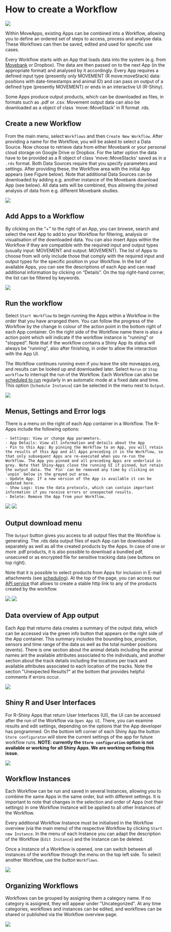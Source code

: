 # How to create a Workflow

![](../files/Workflow_example.png)

Within MoveApps, existing Apps can be combined into a Workflow, allowing you to define an ordered set of steps to access, process and analyse data. These Workflows can then be saved, edited and used for specific use cases. 

Every Workflow starts with an App that loads data into the system (e.g. from [Movebank](www.movebank.org) or Dropbox). The data are then passed on to the next App (in the appropriate format) and analysed by it accordingly. Every App requires a defined input type (presently only MOVEMENT (R move:moveStack) data: positions with date-timestamps and animal ID) and can pass on output of a defined type (presently MOVEMENT) or ends in an interactive UI (R-Shiny). 

Some Apps produce output products, which can be downloaded as files, in formats such as .pdf or .csv. Movement output data can also be downloaded as a object of class `move::MoveStack' in R format .rds.

## Create a new Workflow
From the main menu, select `Workflows` and then `Create New Workflow`. After providing a name for the Workflow, you will be asked to select a Data Source. Now choose to retrieve data from either Movebank or your personal cloud storage on Google Drive or Dropbox. For the latter option the data have to be provided as a R object of class 'move::MoveStacks' saved as in a `.rds` format. Both Data Sources require that you specify parameters and settings. After providing these, the Workflow area with the initial App appears (see Figure below). Note that additional Data Sources can be downloaded by adding e.g. another instance of the Movebank download App (see below). All data sets will be combined, thus allowing the joined analysis of data from e.g. different Movebank studies.

![](../files/Workflow_movebank.png)

## Add Apps to a Workflow
By clicking on the “+” to the right of an App, you can browse, search and select the next App to add to your Workflow for filtering, analysis or visualisation of the downloaded data. You can also insert Apps within the Workflow if they are compatible with the required input and output types (usually input: MOVEMENT and output: MOVEMENT). The list of Apps to choose from will only include those that comply with the required input and output types for the specific position in your Workflow. In the list of available Apps, you can see the descriptions of each App and can read additional information by clicking on “Details”. On the top right-hand corner, the list can be filtered by keywords.

![](../files/Workflow_addApp.png)

## Run the workflow
Select `Start Workflow` to begin running the Apps within a Workflow in the order that you have arranged them. You can follow the progress of the Workflow by the change in colour of the action point in the bottom right of each App container. On the right side of the Workflow name there is also a action point which will indicate if the workflow instance is "running" or "stopped". Note that if the workflow contains a Shiny App its status will always be "running", also after finishing, in order to allow the interaction with the App UI.

The Workflow continues running even if you leave the site moveapps.org, and results can be looked up and downloaded later. Select `Rerun` or `Stop workflow` to interrupt the run of the Workflow. Each Workflow can also be [scheduled to run](scheduled_runs.md) regularly in an automatic mode at a fixed date and time. This option (`Schedule Instance`) can be selected in the menu next to `Output`.


![](../files/Workflow_menu.png)

## Menus, Settings and Error logs
There is a menu on the right of each App container in a Workflow. The R-Apps include the following options:

	- Settings: View or change App parameters.
	- App Details: View all information and details about the App
	- Pin to this App: By pinning the Workflow to an App, you will retain the results of this App and all Apps preceding it in the Workflow, so that only subsequent Apps are re-executed when you re-run the Workflow. The App you pinned and all preceding Apps are underlaid in grey. Note that Shiny-Apps close the running UI if pinned, but retain the output data. The `Pin` can be removed any time by clicking on `unpin` below in the greyed out area.
	- Update App: If a new version of the App is available it can be updated here.
	- Show Logs: View the data protocols, which can contain important information if you receive errors or unexpected results.
	- Delete: Remove the App from your Workflow.

![](../files/App_menu_R.png)
![](../files/App_Pin.png)

## Output download menu
The `Output` button gives you access to all output files that the Workflow is generating. The .rds data output files of each App can be downloaded separately as well as all the created products by the Apps. In case of one or more .pdf products, it is also possible to download a bundled pdf, unsecured or as encrypted file for sensitive tracking data (see buttons on top right).

Note that it is possible to select products from Apps for inclusion in E-mail attachments (see [scheduling](scheduled_runs.md)). At the top of the page, you can access our [API service](scheduled_runs.md#Access) that allows to create a stable http link to any of the products created by the workflow.

![](../files/output_button.png)
![](../files/output_save_view.png)

## Data overview of App output
Each App that returns data creates a summary of the output data, which can be accessed via the green info button that appears on the right side of the App container. This summary includes the bounding box, projection, sensors and time range of the data as well as the total number positions (events). There is one section about the animal details including the animal names ant the available attributes associated to the individuals, and another section about the track details including the locations per track and available attributes associated to each location of the tracks. Note the section "Unexpected Results?" at the bottom that provides helpful comments if errors occur.

![](../files/CargoAgent_Overview.png)

## Shiny R and User Interfaces
For R-Shiny Apps that return User Interfaces (UI), the UI can be accessed after the run of the Workflow via `Open App UI`. There, you can examine results and edit settings, depending on the options that the App developer has programmed. On the bottom left corner of each Shiny App the button `Store configuraton` will store the current settings of the app for future workflow runs. **NOTE: currently the `Store configuration` option is not available or working for all Shiny Apps. We are working on fixing this issue.**

![](../files/App_menu_shiny.png)

## Workflow Instances
Each Workflow can be run and saved in several Instances, allowing you to combine the same Apps in the same order, but with different settings. It is important to note that changes in the selection and order of Apps (not their settings) in one Workflow Instance will be applied to all other Instances of the Workflow.

Every additional Workflow Instance must be initialised in the Workflow overview (via the main menu) of the respective Workflow by clicking `Start new Instance`. In the menu of each Instance you can adapt the description of the Workflow (`Edit Instance`) and the Instance can be deleted. 

Once a Instance of a Workflow is opened, one can switch between all instances of the workflow through the menu on the top left side. To select another Workflow, use the button `Workflows`.

![](../files/Workflow_Instance.png)

## Organizing Workflows
Workflows can be grouped by assigning them a category name. If no category is assigned, they will appear under "Uncategorized". At any time categories, workflows and instances can be edited, and workflows can be shared or published via the Workflow overview page.


![](../files/Workflow_start.png)


